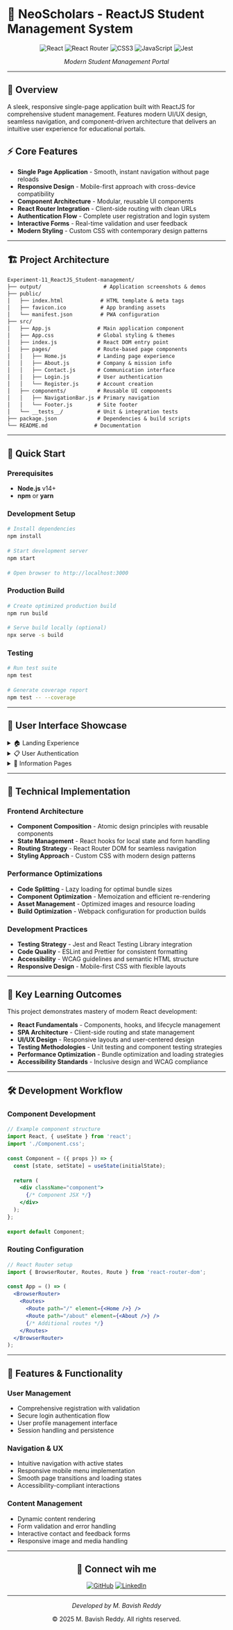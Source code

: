 # 🚀 NeoScholars - ReactJS Student Management System

<div align="center">

![React](https://img.shields.io/badge/React-20232A?style=for-the-badge&logo=react&logoColor=61DAFB)
![React Router](https://img.shields.io/badge/React_Router-CA4245?style=for-the-badge&logo=react-router&logoColor=white)
![CSS3](https://img.shields.io/badge/CSS3-1572B6?style=for-the-badge&logo=css3&logoColor=white)
![JavaScript](https://img.shields.io/badge/JavaScript-F7DF1E?style=for-the-badge&logo=javascript&logoColor=black)
![Jest](https://img.shields.io/badge/Jest-323330?style=for-the-badge&logo=Jest&logoColor=white)

*Modern Student Management Portal*

</div>

---

## 🎯 Overview

A sleek, responsive single-page application built with ReactJS for comprehensive student management. Features modern UI/UX design, seamless navigation, and component-driven architecture that delivers an intuitive user experience for educational portals.

## ⚡ Core Features

- **Single Page Application** - Smooth, instant navigation without page reloads
- **Responsive Design** - Mobile-first approach with cross-device compatibility
- **Component Architecture** - Modular, reusable UI components
- **React Router Integration** - Client-side routing with clean URLs
- **Authentication Flow** - Complete user registration and login system
- **Interactive Forms** - Real-time validation and user feedback
- **Modern Styling** - Custom CSS with contemporary design patterns

---

## 🏗️ Project Architecture

```
Experiment-11_ReactJS_Student-management/
├── output/                    # Application screenshots & demos
├── public/
│   ├── index.html            # HTML template & meta tags
│   ├── favicon.ico           # App branding assets
│   └── manifest.json         # PWA configuration
├── src/
│   ├── App.js               # Main application component
│   ├── App.css              # Global styling & themes
│   ├── index.js             # React DOM entry point
│   ├── pages/               # Route-based page components
│   │   ├── Home.js          # Landing page experience
│   │   ├── About.js         # Company & mission info
│   │   ├── Contact.js       # Communication interface
│   │   ├── Login.js         # User authentication
│   │   └── Register.js      # Account creation
│   ├── components/          # Reusable UI components
│   │   ├── NavigationBar.js # Primary navigation
│   │   └── Footer.js        # Site footer
│   └── __tests__/           # Unit & integration tests
├── package.json             # Dependencies & build scripts
└── README.md               # Documentation
```

---

## 🚀 Quick Start

### Prerequisites
- **Node.js** v14+
- **npm** or **yarn**

### Development Setup

```bash
# Install dependencies
npm install

# Start development server
npm start

# Open browser to http://localhost:3000
```

### Production Build

```bash
# Create optimized production build
npm run build

# Serve build locally (optional)
npx serve -s build
```

### Testing

```bash
# Run test suite
npm test

# Generate coverage report
npm test -- --coverage
```

---

## 🎨 User Interface Showcase

<details>
<summary>🏠 Landing Experience</summary>

![Home Page](output/Home.png)
*Modern landing page with hero section, feature highlights, and clear call-to-action elements*

</details>

<details>
<summary>📋 User Authentication</summary>

![Login Interface](output/Login.png)
*Clean login form with validation feedback and secure authentication flow*

![Registration Flow](output/Register.png)
*Comprehensive registration process with real-time form validation and user guidance*

</details>

<details>
<summary>📄 Information Pages</summary>

![About Section](output/About.png)
*Engaging about page showcasing mission, values, and team information with structured layout*

![Contact Interface](output/Contact.png)
*Interactive contact form with multiple communication channels and responsive design*

</details>

---

## 🔧 Technical Implementation

### Frontend Architecture
- **Component Composition** - Atomic design principles with reusable components
- **State Management** - React hooks for local state and form handling
- **Routing Strategy** - React Router DOM for seamless navigation
- **Styling Approach** - Custom CSS with modern design patterns

### Performance Optimizations
- **Code Splitting** - Lazy loading for optimal bundle sizes
- **Component Optimization** - Memoization and efficient re-rendering
- **Asset Management** - Optimized images and resource loading
- **Build Optimization** - Webpack configuration for production builds

### Development Practices
- **Testing Strategy** - Jest and React Testing Library integration
- **Code Quality** - ESLint and Prettier for consistent formatting
- **Accessibility** - WCAG guidelines and semantic HTML structure
- **Responsive Design** - Mobile-first CSS with flexible layouts

---

## 🎯 Key Learning Outcomes

This project demonstrates mastery of modern React development:

- **React Fundamentals** - Components, hooks, and lifecycle management
- **SPA Architecture** - Client-side routing and state management
- **UI/UX Design** - Responsive layouts and user-centered design
- **Testing Methodologies** - Unit testing and component testing strategies
- **Performance Optimization** - Bundle optimization and loading strategies
- **Accessibility Standards** - Inclusive design and WCAG compliance

---

## 🛠️ Development Workflow

### Component Development
```jsx
// Example component structure
import React, { useState } from 'react';
import './Component.css';

const Component = ({ props }) => {
  const [state, setState] = useState(initialState);
  
  return (
    <div className="component">
      {/* Component JSX */}
    </div>
  );
};

export default Component;
```

### Routing Configuration
```jsx
// React Router setup
import { BrowserRouter, Routes, Route } from 'react-router-dom';

const App = () => (
  <BrowserRouter>
    <Routes>
      <Route path="/" element={<Home />} />
      <Route path="/about" element={<About />} />
      {/* Additional routes */}
    </Routes>
  </BrowserRouter>
);
```

---

## 📱 Features & Functionality

### User Management
- Comprehensive registration with validation
- Secure login authentication flow
- User profile management interface
- Session handling and persistence

### Navigation & UX
- Intuitive navigation with active states
- Responsive mobile menu implementation
- Smooth page transitions and loading states
- Accessibility-compliant interactions

### Content Management
- Dynamic content rendering
- Form validation and error handling
- Interactive contact and feedback forms
- Responsive image and media handling

---

<div align="center">

## 🔗 Connect wih me

[![GitHub](https://img.shields.io/badge/GitHub-100000?style=for-the-badge&logo=github&logoColor=white)](https://github.com/bavish007)
[![LinkedIn](https://img.shields.io/badge/LinkedIn-0077B5?style=for-the-badge&logo=linkedin&logoColor=white)](https://www.linkedin.com/in/bavishreddymuske)

---

*Developed by M. Bavish Reddy*

© 2025 M. Bavish Reddy. All rights reserved.

</div>
